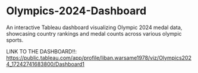 # Olympics-2024-Dashboard
An interactive Tableau dashboard visualizing Olympic 2024 medal data, showcasing country rankings and medal counts across various olympic sports.

LINK TO THE DASHBOARD!!:
https://public.tableau.com/app/profile/liban.warsame1978/viz/Olympics2024_17242741683800/Dashboard1
